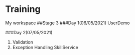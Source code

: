 # Training
My workspace
##Stage 3
###Day 1(06/05/2021)
UserDemo

###Day 2(07/05/2021)
1) Validation
2) Exception Handling
SkillService


